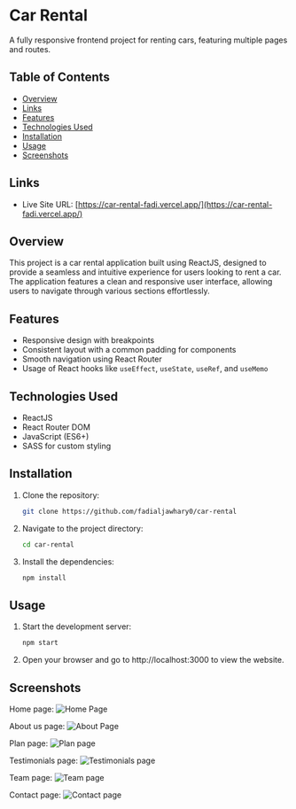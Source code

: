 # Car Rental

A fully responsive frontend project for renting cars, featuring multiple pages and routes.

## Table of Contents

- [Overview](#overview)
- [Links](#links)
- [Features](#features)
- [Technologies Used](#technologies-used)
- [Installation](#installation)
- [Usage](#usage)
- [Screenshots](#screenshots)

## Links

- Live Site URL: [https://car-rental-fadi.vercel.app/](https://car-rental-fadi.vercel.app/)

## Overview

This project is a car rental application built using ReactJS, designed to provide a seamless and intuitive experience for users looking to rent a car. The application features a clean and responsive user interface, allowing users to navigate through various sections effortlessly.

## Features

- Responsive design with breakpoints
- Consistent layout with a common padding for components
- Smooth navigation using React Router
- Usage of React hooks like `useEffect`, `useState`, `useRef`, and `useMemo`

## Technologies Used

- ReactJS
- React Router DOM
- JavaScript (ES6+)
- SASS for custom styling

## Installation

1. Clone the repository:
   ```sh
   git clone https://github.com/fadialjawhary0/car-rental
2. Navigate to the project directory:
   ```sh
   cd car-rental
3. Install the dependencies:
   ```sh
   npm install

## Usage

1. Start the development server:
   ```sh
   npm start
2. Open your browser and go to http://localhost:3000 to view the website.

## Screenshots

Home page:
![Home Page](./src/assets/home.png)

About us page:
![About Page](./src/assets/about.png)

Plan page:
![Plan page](./src/assets/models.png)

Testimonials page:
![Testimonials page](./src/assets/testimonials.png)

Team page:
![Team page](./src/assets/team.png)

Contact page:
![Contact page](./src/assets/contact.png)
